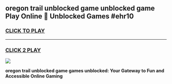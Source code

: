 
## oregon trail unblocked game unblocked game Play Online 👋 Unblocked Games #ehr10
<h3>
<a href="https://premium.freeplayer.one?title=oregon_trail_unblocked_game&ref=21F">CLICK TO PLAY</a></h3>
<hr>

<h3>
<a href="https://premium.freeplayer.one?title=oregon_trail_unblocked_game&ref=21F">CLICK 2 PLAY</a>
  
</h3>

<a href="https://premium.freeplayer.one?title=oregon_trail_unblocked_game&ref=21F/"><img src="https://clearcache.store/games.png"></a>


**oregon trail unblocked game games unblocked: Your Gateway to Fun and Accessible Online Gaming**
